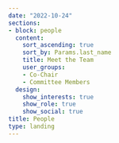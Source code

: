 ```yaml
---
date: "2022-10-24"
sections:
- block: people
  content:
    sort_ascending: true
    sort_by: Params.last_name
    title: Meet the Team
    user_groups:
    - Co-Chair
    - Committee Members
  design:
    show_interests: true
    show_role: true
    show_social: true
title: People
type: landing
---
```

